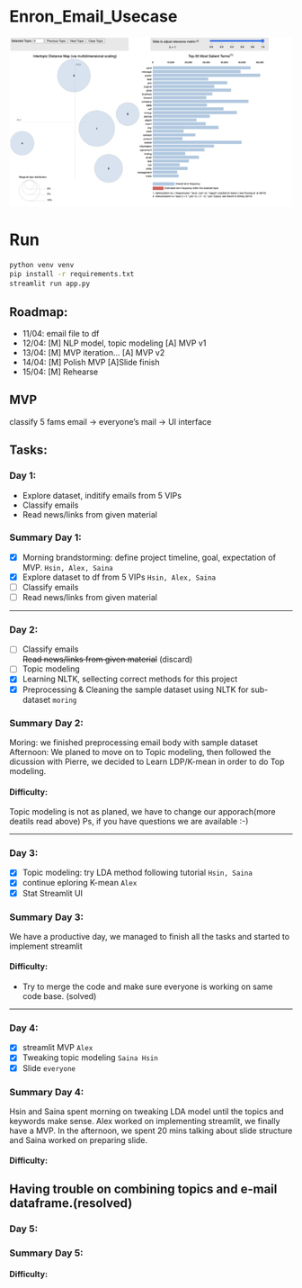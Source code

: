 # Enron_Email_Usecase

![demo](/assets/demo.png)

# Run

```bash
python venv venv
pip install -r requirements.txt
streamlit run app.py
```

## Roadmap:

- 11/04: email file to df
- 12/04: [M] NLP model, topic modeling [A] MVP v1
- 13/04: [M] MVP iteration... [A] MVP v2
- 14/04: [M] Polish MVP [A]Slide finish
- 15/04: [M] Rehearse

## MVP

classify 5 fams email → everyone’s mail → UI interface

## Tasks:

### Day 1:

- Explore dataset, inditify emails from 5 VIPs
- Classify emails
- Read news/links from given material

### Summary Day 1:

- [x] Morning brandstorming: define project timeline, goal, expectation of MVP. `Hsin, Alex, Saina`
- [x] Explore dataset to df from 5 VIPs `Hsin, Alex, Saina`
- [ ] Classify emails<br/>
- [ ] Read news/links from given material<br/>

---

### Day 2:

- [ ] Classify emails <br/>
      ~~Read news/links from given material~~ (discard)
- [ ] Topic modeling
- [x] Learning NLTK, sellecting correct methods for this project
- [x] Preprocessing & Cleaning the sample dataset using NLTK for sub-dataset `moring`

### Summary Day 2:

Moring: we finished preprocessing email body with sample dataset
Afternoon: We planed to move on to Topic modeling, then followed the dicussion with Pierre, we decided to Learn LDP/K-mean in order to do Top modeling.

#### Difficulty:

Topic modeling is not as planed, we have to change our apporach(more deatils read above)
Ps, if you have questions we are available :-)

---

### Day 3:

- [x] Topic modeling: try LDA method following tutorial `Hsin, Saina`
- [x] continue eploring K-mean `Alex`
- [x] Stat Streamlit UI

### Summary Day 3:

We have a productive day, we managed to finish all the tasks and started to implement streamlit

#### Difficulty:

- Try to merge the code and make sure everyone is working on same code base. (solved)

---

### Day 4:

- [x] streamlit MVP `Alex`
- [x] Tweaking topic modeling `Saina Hsin`
- [x] Slide `everyone`

### Summary Day 4:

Hsin and Saina spent morning on tweaking LDA model until the topics and keywords make sense.
Alex worked on implementing streamlit, we finally have a MVP.
In the afternoon, we spent 20 mins talking about slide structure and Saina worked on preparing slide.

#### Difficulty:

## Having trouble on combining topics and e-mail dataframe.(resolved)

### Day 5:

### Summary Day 5:

#### Difficulty:
